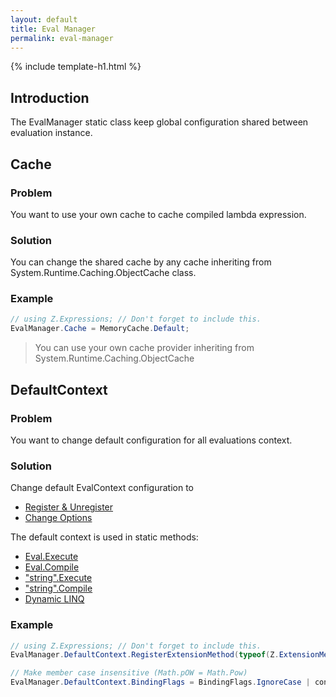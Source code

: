 ```yaml
---
layout: default
title: Eval Manager
permalink: eval-manager
---
```


{% include template-h1.html %}

## Introduction
The EvalManager static class keep global configuration shared between evaluation instance.

## Cache
### Problem
You want to use your own cache to cache compiled lambda expression.

### Solution
You can change the shared cache by any cache inheriting from System.Runtime.Caching.ObjectCache class.

### Example
```csharp
// using Z.Expressions; // Don't forget to include this.
EvalManager.Cache = MemoryCache.Default;
```

> You can use your own cache provider inheriting from System.Runtime.Caching.ObjectCache

## DefaultContext
### Problem
You want to change default configuration for all evaluations context.

### Solution
Change default EvalContext configuration to
 - [Register & Unregister](https://github.com/zzzprojects/Eval-Expression.NET/wiki/EvalContext-Register-&-Unregister)
 - [Change Options](https://github.com/zzzprojects/Eval-Expression.NET/wiki/EvalContext-Options)

The default context is used in static methods:
- [Eval.Execute](https://github.com/zzzprojects/Eval-Expression.NET/wiki/Eval-Execute)
- [Eval.Compile](https://github.com/zzzprojects/Eval-Expression.NET/wiki/Eval-Compile)
- ["string".Execute](https://github.com/zzzprojects/Eval-Expression.NET/wiki/Extension-Methods)
- ["string".Compile](https://github.com/zzzprojects/Eval-Expression.NET/wiki/Extension-Methods)
- [Dynamic LINQ](https://github.com/zzzprojects/Eval-Expression.NET/wiki/LINQ-Dynamic)

### Example
```csharp
// using Z.Expressions; // Don't forget to include this.
EvalManager.DefaultContext.RegisterExtensionMethod(typeof(Z.ExtensionMethods))

// Make member case insensitive (Math.pOW = Math.Pow)
EvalManager.DefaultContext.BindingFlags = BindingFlags.IgnoreCase | context.BindingFlags
```


